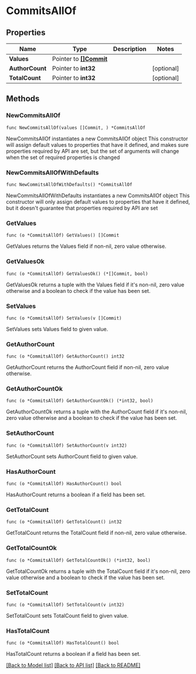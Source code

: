 # CommitsAllOf

## Properties

Name | Type | Description | Notes
------------ | ------------- | ------------- | -------------
**Values** | Pointer to [**[]Commit**](commit.md) |  | 
**AuthorCount** | Pointer to **int32** |  | [optional] 
**TotalCount** | Pointer to **int32** |  | [optional] 

## Methods

### NewCommitsAllOf

`func NewCommitsAllOf(values []Commit, ) *CommitsAllOf`

NewCommitsAllOf instantiates a new CommitsAllOf object
This constructor will assign default values to properties that have it defined,
and makes sure properties required by API are set, but the set of arguments
will change when the set of required properties is changed

### NewCommitsAllOfWithDefaults

`func NewCommitsAllOfWithDefaults() *CommitsAllOf`

NewCommitsAllOfWithDefaults instantiates a new CommitsAllOf object
This constructor will only assign default values to properties that have it defined,
but it doesn't guarantee that properties required by API are set

### GetValues

`func (o *CommitsAllOf) GetValues() []Commit`

GetValues returns the Values field if non-nil, zero value otherwise.

### GetValuesOk

`func (o *CommitsAllOf) GetValuesOk() (*[]Commit, bool)`

GetValuesOk returns a tuple with the Values field if it's non-nil, zero value otherwise
and a boolean to check if the value has been set.

### SetValues

`func (o *CommitsAllOf) SetValues(v []Commit)`

SetValues sets Values field to given value.


### GetAuthorCount

`func (o *CommitsAllOf) GetAuthorCount() int32`

GetAuthorCount returns the AuthorCount field if non-nil, zero value otherwise.

### GetAuthorCountOk

`func (o *CommitsAllOf) GetAuthorCountOk() (*int32, bool)`

GetAuthorCountOk returns a tuple with the AuthorCount field if it's non-nil, zero value otherwise
and a boolean to check if the value has been set.

### SetAuthorCount

`func (o *CommitsAllOf) SetAuthorCount(v int32)`

SetAuthorCount sets AuthorCount field to given value.

### HasAuthorCount

`func (o *CommitsAllOf) HasAuthorCount() bool`

HasAuthorCount returns a boolean if a field has been set.

### GetTotalCount

`func (o *CommitsAllOf) GetTotalCount() int32`

GetTotalCount returns the TotalCount field if non-nil, zero value otherwise.

### GetTotalCountOk

`func (o *CommitsAllOf) GetTotalCountOk() (*int32, bool)`

GetTotalCountOk returns a tuple with the TotalCount field if it's non-nil, zero value otherwise
and a boolean to check if the value has been set.

### SetTotalCount

`func (o *CommitsAllOf) SetTotalCount(v int32)`

SetTotalCount sets TotalCount field to given value.

### HasTotalCount

`func (o *CommitsAllOf) HasTotalCount() bool`

HasTotalCount returns a boolean if a field has been set.


[[Back to Model list]](../README.md#documentation-for-models) [[Back to API list]](../README.md#documentation-for-api-endpoints) [[Back to README]](../README.md)


